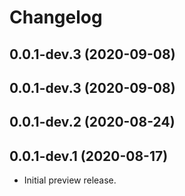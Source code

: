 # Changelog

## 0.0.1-dev.3 (2020-09-08)

## 0.0.1-dev.3 (2020-09-08)

## 0.0.1-dev.2 (2020-08-24)

## 0.0.1-dev.1 (2020-08-17)

* Initial preview release.
